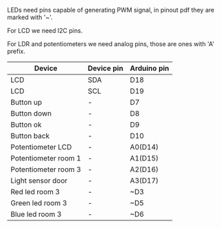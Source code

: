 LEDs need pins capable of generating PWM signal, in pinout pdf they are marked with '~'.

For LCD we need I2C pins.

For LDR and potentiometers we need analog pins, those are ones with 'A' prefix.

|Device|Device pin|Arduino pin|
|----|----|----|
|LCD|SDA|D18|
|LCD|SCL|D19|
|Button up|-|D7|
|Button down|-|D8|
|Button ok|-|D9|
|Button back|-|D10|
|Potentiometer LCD|-|A0(D14)|
|Potentiometer room 1|-|A1(D15)|
|Potentiometer room 3|-|A2(D16)|
|Light sensor door|-|A3(D17)|
|Red led room 3|-|~D3|
|Green led room 3|-|~D5|
|Blue led room 3|-|~D6|
